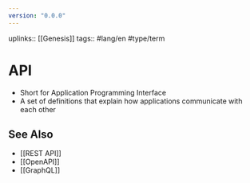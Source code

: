 ```yaml
---
version: "0.0.0"
---
```

uplinks:: [[Genesis]]
tags:: #lang/en #type/term 
# API
- Short for Application Programming Interface
- A set of definitions that explain how applications communicate with each other
## See Also
- [[REST API]]
- [[OpenAPI]]
- [[GraphQL]]